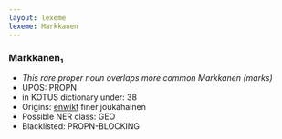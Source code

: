 ```yaml
---
layout: lexeme
lexeme: Markkanen
---
```


###  Markkanen₁

* _This rare proper noun overlaps more common *Markkanen* (marks)_
* UPOS:  PROPN
* in KOTUS dictionary under:  38
* Origins: [enwikt](https://en.wiktionary.org/wiki/Markkanen) finer joukahainen 
* Possible NER class:  GEO
* Blacklisted:  PROPN-BLOCKING

